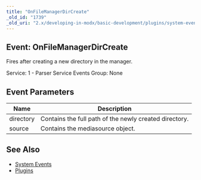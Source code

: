 ```yaml
---
title: "OnFileManagerDirCreate"
_old_id: "1739"
_old_uri: "2.x/developing-in-modx/basic-development/plugins/system-events/onfilemanagerdircreate"
---
```


## Event: OnFileManagerDirCreate

Fires after creating a new directory in the manager.

Service: 1 - Parser Service Events
Group: None

## Event Parameters

| Name      | Description                                            |
| --------- | ------------------------------------------------------ |
| directory | Contains the full path of the newly created directory. |
| source    | Contains the mediasource object.                       |

## See Also

- [System Events](extending-modx/plugins/system-events)
- [Plugins](extending-modx/plugins)
